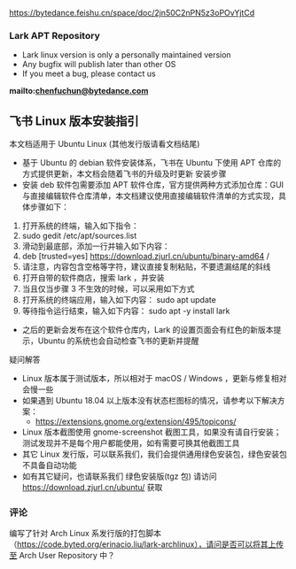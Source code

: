 https://bytedance.feishu.cn/space/doc/2jn50C2nPN5z3oPOvYjtCd

### Lark APT Repository

- Lark linux version is only a personally maintained version
- Any bugfix will publish later than other OS
- If you meet a bug, please contact us

**mailto:chenfuchun@bytedance.com**

## 飞书 Linux 版本安装指引
本文档适用于 Ubuntu Linux (其他发行版请看文档结尾)
- 基于 Ubuntu 的 debian 软件安装体系，飞书在 Ubuntu 下使用 APT 仓库的方式提供更新，本文档会随着飞书的升级及时更新
安装步骤
- 安装 deb 软件包需要添加 APT 软件仓库，官方提供两种方式添加仓库：GUI 与直接编辑软件仓库清单，本文档建议使用直接编辑软件清单的方式实现，具体步骤如下：

1. 打开系统的终端，输入如下指令：
  1.   sudo gedit /etc/apt/sources.list
2. 滑动到最底部，添加一行并输入如下内容：
  1.   deb [trusted=yes] https://download.zjurl.cn/ubuntu/binary-amd64 /
  2. 请注意，内容包含空格等字符，建议直接复制粘贴，不要遗漏结尾的斜线
3. 打开自带的软件商店，搜索 lark ，并安装
4. 当且仅当步骤 3 不生效的时候，可以采用如下方式
  1. 打开系统的终端应用，输入如下内容：  sudo apt update
  2. 等待指令运行结束，输入如下内容：  sudo apt -y install lark

- 之后的更新会发布在这个软件仓库内，Lark 的设置页面会有红色的新版本提示，Ubuntu 的系统也会自动检查飞书的更新并提醒

疑问解答
- Linux 版本属于测试版本，所以相对于 macOS / Windows ，更新与修复相对会慢一些
- 如果遇到 Ubuntu 18.04 以上版本没有状态栏图标的情况，请参考以下解决方案：
  - https://extensions.gnome.org/extension/495/topicons/
- Linux 版本截图使用 gnome-screenshot 截图工具，如果没有请自行安装；测试发现并不是每个用户都能使用，如有需要可换其他截图工具
- 其它 Linux 发行版，可以联系我们，我们会提供通用绿色安装包，绿色安装包不具备自动功能
- 如有其它疑问，也请联系我们
绿色安装版(tgz 包)
请访问 https://download.zjurl.cn/ubuntu/ 获取


### 评论
编写了针对 Arch Linux 系发行版的打包脚本（https://code.byted.org/erinacio.liu/lark-archlinux），请问是否可以将其上传至 Arch User Repository 中？